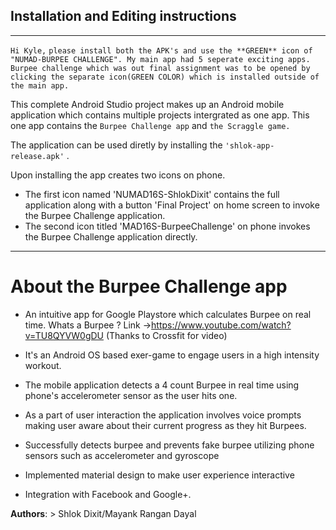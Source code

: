 ## Installation and Editing instructions

***
`Hi Kyle,`
`please install both the APK's and use the **GREEN** icon of "NUMAD-BURPEE CHALLENGE". My main app had 5 seperate exciting apps. Burpee challenge which was out final assignment was to be opened by clicking the separate icon(GREEN COLOR) which is installed outside of the main app.`

This complete Android Studio project makes up an Android mobile application which contains multiple projects intergrated as one app. This one app contains the `Burpee Challenge app` and `the Scraggle game.`

The application can be used diretly by installing the `'shlok-app-release.apk'` .

Upon installing the app creates two icons on phone. 
* The first icon named 'NUMAD16S-ShlokDixit' contains the full application along with a button 'Final Project' on home screen to invoke the Burpee Challenge application. 
* The second icon titled 'MAD16S-BurpeeChallenge' on phone invokes the Burpee Challenge application directly.

***
# About the Burpee Challenge app 

* An intuitive app for Google Playstore which calculates Burpee on real time. Whats a Burpee ? Link ->https://www.youtube.com/watch?v=TU8QYVW0gDU (Thanks to Crossfit for video)

* It's an Android OS based exer-game to engage users in a high intensity workout.

* The mobile application detects a 4 count Burpee in real time using phone's accelerometer sensor as the user hits one.

* As a part of user interaction the application involves voice prompts making user aware about their current progress as they hit Burpees.

* Successfully detects burpee and prevents fake burpee utilizing phone sensors such as accelerometer and gyroscope 

* Implemented material design to make user experience interactive 

* Integration with Facebook and Google+.

**Authors**: > Shlok Dixit/Mayank Rangan Dayal
